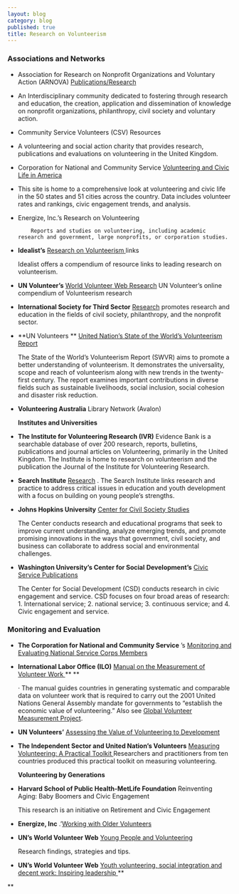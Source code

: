 ```yaml
---
layout: blog
category: blog
published: true
title: Research on Volunteerism
---
```


### Associations and Networks

* Association for Research on Nonprofit Organizations and Voluntary Action (ARNOVA) [Publications/Research](http://www.arnova.org/)

- An Interdisciplinary community dedicated to fostering through research and education, the creation, application and dissemination of knowledge on nonprofit organizations, philanthropy, civil society and voluntary action.

* Community Service Volunteers (CSV) Resources

- A volunteering and social action charity that provides research, publications and evaluations on volunteering in the United Kingdom.

* Corporation for National and Community Service [Volunteering and Civic Life in America](http://www.volunteeringinamerica.gov/)

- This site is home to a comprehensive look at volunteering and civic life in the 50 states and 51 cities across the country. Data includes volunteer rates and rankings, civic engagement trends, and analysis.



*   Energize, Inc.’s Research on Volunteering

            Reports and studies on volunteering, including academic research and government, large nonprofits, or corporation studies.
*   **Idealist’s**
        [Research on Volunteerism ](http://www.idealist.org/info/VolunteerMgmt/Research)
        links

    Idealist offers a compendium of resource links to leading research on volunteerism.

*   **UN Volunteer’s**
        [World Volunteer Web Research](http://www.worldvolunteerweb.org/browse/volunteering-issues/volunteering-research.html) UN Volunteer’s online compendium of Volunteerism research

*   **International Society for Third Sector**
        [ Research](http://www.istr.org/)
        promotes research and education in the fields of civil society, philanthropy, and the nonprofit sector.
*   **UN Volunteers **
        [United Nation’s State of the World’s Volunteerism Report](http://www.unv.org/swvr2011)

    The State of the World’s Volunteerism Report (SWVR) aims to promote a better understanding of volunteerism. It demonstrates the universality, scope and
    reach of volunteerism along with new trends in the twenty-first century. The report examines important contributions in diverse fields such as sustainable
    livelihoods, social inclusion, social cohesion and disaster risk reduction.

*   **Volunteering Australia**
        Library Network (Avalon)

    **Institutes and Universities**

*   **The Institute for Volunteering Research (IVR)**
        Evidence Bank is a searchable database of over 200 research, reports, bulletins, publications and journal articles on Volunteering, primarily in the
        United Kingdom. The Institute is home to research on volunteerism and the publication the Journal of the Institute for Volunteering Research.
*   **Search Institute**
        [Research](http://www.search-institute.org/)
        . The Search Institute links research and practice to address critical issues in education and youth development with a focus on building on young
        people’s strengths.
*   **Johns Hopkins University**
        [Center for Civil Society Studies](http://ccss.jhu.edu/)

    The Center conducts research and educational programs that seek to improve current understanding, analyze emerging trends, and promote promising
    innovations in the ways that government, civil society, and business can collaborate to address social and environmental challenges.

*   **Washington University’s Center for Social**
        **Development’s**
        [ Civic Service Publications](http://csd.wustl.edu/OurWork/CivicService/Pages/Overview.aspx)

    The Center for Social Development (CSD) conducts research in civic engagement and service. CSD focuses on four broad areas of research: 1. International
    service; 2. national service; 3. continuous service; and 4. Civic engagement and service.

  ### **Monitoring and Evaluation**

*   **The Corporation for National and Community Service**
        ’s
        [
            Monitoring and Evaluating National Service Corps Members
        ](https://www.nationalserviceresources.gov/monitoring-and-evaluating-members#.VJiaxl4bkA)
*   **International Labor Office (ILO)**
        [
            Manual on the Measurement of Volunteer Work
        ](https://censimentoindustriaeservizi.istat.it/rete/fileadmin/documenti/materiali_di_approfondimento/measurement_of_volunteer_work.pdf)
        ** **

    · The manual guides countries in generating systematic and comparable data on volunteer work that is required to carry out the 2001 United Nations General
Assembly mandate for governments to “establish the economic value of volunteering.” Also see    [Global Volunteer Measurement Project](http://volunteermeasurement.org/data).

*   **UN Volunteers’**
        [Assessing the Value of Volunteering to Development](http://www.unv.org/fileadmin/docdb/unv/pdf/UNV%20Assessing_web%20version.pdf)
*   **The Independent Sector and United Nation’s Volunteers**
        [
            Measuring Volunteering: A Practical Toolkit
        ](http://www.unv.org/en/news-resources/resources/on-volunteerism/doc/measuring-volunteering-toolkit.html)
        Researchers and practitioners from ten countries produced this practical toolkit on measuring volunteering.

    **Volunteering by Generations**

*   **Harvard School of Public Health-MetLife Foundation**
        Reinventing Aging: Baby Boomers and Civic Engagement

    This research is an initiative on Retirement and Civic Engagement

*   **Energize, Inc**
        .’[Working with Older Volunteers](https://www.energizeinc.com/a-z/library/67)
*   **UN’s World Volunteer Web**
        [
            Young People and Volunteering
        ](http://www.worldvolunteerweb.org/resources/how-to-guides/manage-volunteers/doc/subject-guide-young-people-and.html)

    Research findings, strategies and tips.

*   **UN’s World Volunteer Web**
        [
            Youth volunteering, social integration and decent work: Inspiring leadership
        ](http://www.worldvolunteerweb.org/resources/publications/other-publications/doc/youth-volunteering-social-integration.html)
**

**
